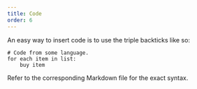 ```yaml
---
title: Code
order: 6
---
```


An easy way to insert code is to use the triple backticks like so:

```
# Code from some language.
for each item in list:
    buy item
```

Refer to the corresponding Markdown file for the exact syntax.

